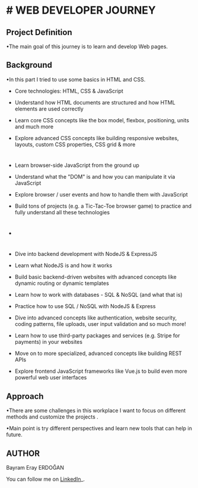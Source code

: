 
# # WEB DEVELOPER JOURNEY 


## Project Definition
•The main goal of this journey is to learn and develop Web pages. 



## Background

•In this part I tried to use some basics in HTML and CSS. 

    
-   Core technologies: HTML, CSS & JavaScript
    
-   Understand how HTML documents are structured and how HTML elements are used correctly
    
-   Learn core CSS concepts like the box model, flexbox, positioning, units and much more
    
-   Explore advanced CSS concepts like building responsive websites, layouts, custom CSS properties, CSS grid & more
    #
-  Learn browser-side JavaScript from the ground up
    
-   Understand what the "DOM" is and how you can manipulate it via JavaScript
    
-   Explore browser / user events and how to handle them with JavaScript
    
-   Build tons of projects (e.g. a Tic-Tac-Toe browser game) to practice and fully understand all these technologies
- 
    #
    
-   Dive into backend development with NodeJS & ExpressJS
    
-   Learn what NodeJS is and how it works
    
-   Build basic backend-driven websites with advanced concepts like dynamic routing or dynamic templates
    
-   Learn how to work with databases - SQL & NoSQL (and what that is)
    
-   Practice how to use SQL / NoSQL with NodeJS & Express
    
-   Dive into advanced concepts like authentication, website security, coding patterns, file uploads, user input validation and so much more!
      
-   Learn how to use third-party packages and services (e.g. Stripe for payments) in your websites
    
-   Move on to more specialized, advanced concepts like building REST APIs
    
-   Explore frontend JavaScript frameworks like Vue.js to build even more powerful web user interfaces






## Approach


•There are some challenges in this workplace I want to focus on different methods and customize the projects .

•Main point is try different perspectives and learn new tools that can help in future. 




## AUTHOR
Bayram Eray ERDOĞAN   

You can follow me on  [LinkedIn](https://www.linkedin.com/in/bayram-eray-erdogan/)_.
